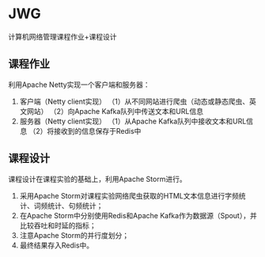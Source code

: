 # JWG
计算机网络管理课程作业+课程设计
## 课程作业
利用Apache Netty实现一个客户端和服务器：
1.	客户端（Netty client实现）
（1）从不同网站进行爬虫（动态或静态爬虫、英文网站）
（2）向Apache Kafka队列中传送文本和URL信息
2.	服务器（Netty client实现）
（1）从Apache Kafka队列中接收文本和URL信息
	（2）将接收到的信息保存于Redis中
## 课程设计
课程设计在课程实验的基础上，利用Apache Storm进行。
1. 采用Apache Storm对课程实验网络爬虫获取的HTML文本信息进行字频统计、词频统计、句频统计；
2. 在Apache Storm中分别使用Redis和Apache Kafka作为数据源（Spout），并比较吞吐和时延的指标；
3. 注意Apache Storm的并行度划分；
4. 最终结果存入Redis中。
